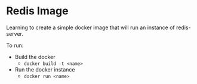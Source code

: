 # Redis Image

Learning to create a simple docker image that will run an instance of redis-server.

To run:
- Build the docker
  - `docker build -t <name>`
- Run the docker instance
  - `docker run <name>`